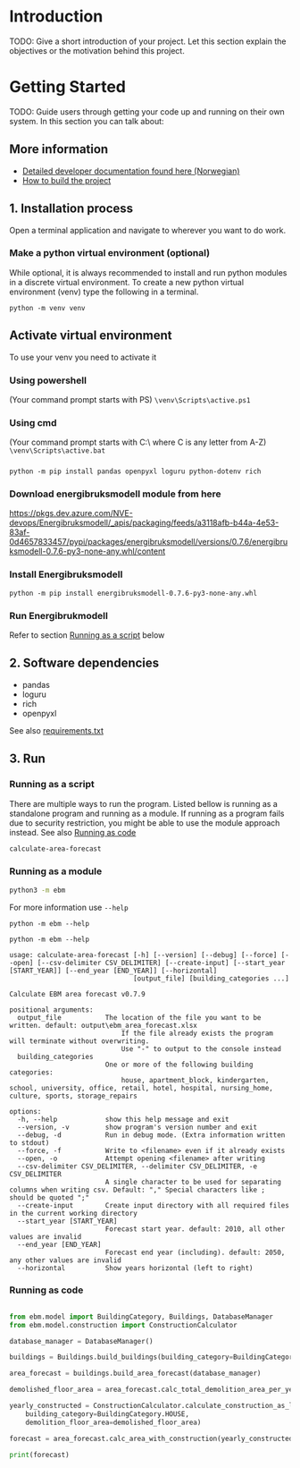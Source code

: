 # Introduction 
TODO: Give a short introduction of your project. Let this section explain the objectives or the motivation behind this project. 

# Getting Started
TODO: Guide users through getting your code up and running on their own system. In this section you can talk about:

## More information
 - [Detailed developer documentation found here (Norwegian)](docs/README.md)
 - [How to build the project](docs/BUILD.md)


## 1. Installation process
Open a terminal application and navigate to wherever you want to do work. 

### Make a python virtual environment (optional)
While optional, it is always recommended to install and run python modules in a discrete virtual environment. To create a 
new python virtual environment (venv) type the following in a terminal.

 `python -m venv venv`

## Activate virtual environment
To use your venv you need to activate it
### Using powershell
(Your command prompt starts with PS) 
`\venv\Scripts\active.ps1`

### Using cmd
(Your command prompt starts with C:\ where C is any letter from A-Z)
`\venv\Scripts\active.bat`

###
`python -m pip install pandas openpyxl loguru python-dotenv rich`

### Download energibruksmodell module from here
  https://pkgs.dev.azure.com/NVE-devops/Energibruksmodell/_apis/packaging/feeds/a3118afb-b44a-4e53-83af-0d4657833457/pypi/packages/energibruksmodell/versions/0.7.6/energibruksmodell-0.7.6-py3-none-any.whl/content

### Install Energibruksmodell
`python -m pip install energibruksmodell-0.7.6-py3-none-any.whl`

### Run Energibrukmodell
 Refer to section [Running as a script](#running-as-a-script) below

    
    
## 2. Software dependencies
  - pandas
  - loguru
  - rich
  - openpyxl
   
  See also [requirements.txt](requirements.txt)

## 3. Run

### Running as a script

There are multiple ways to run the program. Listed bellow is running as a standalone program and running as a module. If 
running as a program fails due to security restriction, you might be able to use the module approach instead. See also [Running as code](#running-as-code)

```cmd
calculate-area-forecast
```

### Running as a module

```cmd
python3 -m ebm
```

For more information use `--help`

`python -m ebm --help`

```shell
python -m ebm --help

usage: calculate-area-forecast [-h] [--version] [--debug] [--force] [--open] [--csv-delimiter CSV_DELIMITER] [--create-input] [--start_year [START_YEAR]] [--end_year [END_YEAR]] [--horizontal]
                               [output_file] [building_categories ...]

Calculate EBM area forecast v0.7.9

positional arguments:
  output_file           The location of the file you want to be written. default: output\ebm_area_forecast.xlsx
                            If the file already exists the program will terminate without overwriting.
                            Use "-" to output to the console instead
  building_categories
                        One or more of the following building categories:
                            house, apartment_block, kindergarten, school, university, office, retail, hotel, hospital, nursing_home, culture, sports, storage_repairs

options:
  -h, --help            show this help message and exit
  --version, -v         show program's version number and exit
  --debug, -d           Run in debug mode. (Extra information written to stdout)
  --force, -f           Write to <filename> even if it already exists
  --open, -o            Attempt opening <filename> after writing
  --csv-delimiter CSV_DELIMITER, --delimiter CSV_DELIMITER, -e CSV_DELIMITER
                        A single character to be used for separating columns when writing csv. Default: "," Special characters like ; should be quoted ";"
  --create-input        Create input directory with all required files in the current working directory
  --start_year [START_YEAR]
                        Forecast start year. default: 2010, all other values are invalid
  --end_year [END_YEAR]
                        Forecast end year (including). default: 2050, any other values are invalid
  --horizontal          Show years horizontal (left to right)
```


### Running as code
```python

from ebm.model import BuildingCategory, Buildings, DatabaseManager
from ebm.model.construction import ConstructionCalculator

database_manager = DatabaseManager()

buildings = Buildings.build_buildings(building_category=BuildingCategory.HOUSE)

area_forecast = buildings.build_area_forecast(database_manager)

demolished_floor_area = area_forecast.calc_total_demolition_area_per_year()

yearly_constructed = ConstructionCalculator.calculate_construction_as_list(
    building_category=BuildingCategory.HOUSE,
    demolition_floor_area=demolished_floor_area)

forecast = area_forecast.calc_area_with_construction(yearly_constructed)

print(forecast)


```
